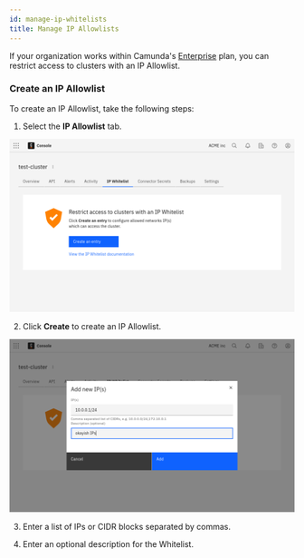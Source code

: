 ```yaml
---
id: manage-ip-whitelists
title: Manage IP Allowlists
---
```


If your organization works within Camunda's [Enterprise](https://camunda.com/enterprise/) plan, you can restrict access to clusters with an IP Allowlist.

### Create an IP Allowlist

To create an IP Allowlist, take the following steps:

1. Select the **IP Allowlist** tab.

![cluster-details](./img/cluster-detail-ip-whitelists.png)

2. Click **Create** to create an IP Allowlist.

![create-alert](./img/cluster-detail-create-ip-whitelist.png)

3. Enter a list of IPs or CIDR blocks separated by commas.

4. Enter an optional description for the Whitelist.

